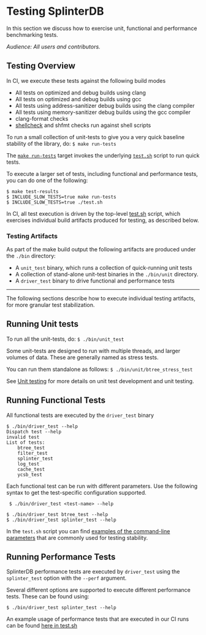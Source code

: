 # Testing SplinterDB

In this section we discuss how to exercise unit, functional
and performance benchmarking tests.

_Audience: All users and contributors._


## Testing Overview
In CI, we execute these tests against the following build modes
- All tests on optimized and debug builds using clang
- All tests on optimized and debug builds using gcc
- All tests using address-sanitizer debug builds using the clang compiler
- All tests using memory-sanitizer debug builds using the gcc compiler
- clang-format checks
- [shellcheck](https://www.shellcheck.net) and shfmt checks run against shell scripts

To run a small collection of unit-tests to give you a very quick
baseline stability of the library, do: `$ make run-tests`

The [`make run-tests`](https://github.com/vmware/splinterdb/blob/main/Makefile#:~:text=run%2Dtests) target invokes the
underlying [`test.sh`](https://github.com/vmware/splinterdb/blob/main/test.sh) script to run quick tests.

To execute a larger set of tests, including functional and performance tests,
you can do one of the following:

```shell
$ make test-results
$ INCLUDE_SLOW_TESTS=true make run-tests
$ INCLUDE_SLOW_TESTS=true ./test.sh
```

In CI, all test execution is driven by the top-level [test.sh](https://github.com/vmware/splinterdb/blob/main/test.sh)
script, which exercises individual build artifacts produced for testing, as
described below.

### Testing Artifacts

As part of the make build output the following artifacts are produced under
the `./bin` directory:
- A `unit_test` binary, which runs a collection of quick-running unit tests
- A collection of stand-alone unit-test binaries in the `./bin/unit` directory.
- A `driver_test` binary to drive functional and performance tests

-----
The following sections describe how to execute individual testing artifacts,
for more granular test stabilization.

## Running Unit tests

To run all the unit-tests, do:  `$ ./bin/unit_test`

Some unit-tests are designed to run with multiple threads, and larger
volumes of data. These are generally named as stress tests.

You can run them standalone as follows: `$ ./bin/unit/btree_stress_test`

See [Unit testing](https://github.com/vmware/splinterdb/blob/main/docs/unit-testing.md)
for more details on unit test development and unit testing.


## Running Functional Tests

All functional tests are executed by the `driver_test` binary

```shell
$ ./bin/driver_test --help
Dispatch test --help
invalid test
List of tests:
	btree_test
	filter_test
	splinter_test
	log_test
	cache_test
	ycsb_test
```

Each functional test can be run with different parameters.
Use the following syntax to get the test-specific configuration supported.

` $ ./bin/driver_test <test-name> --help`

```shell
$ ./bin/driver_test btree_test --help
$ ./bin/driver_test splinter_test --help
```

In the `test.sh` script you can find
[examples of the command-line parameters](../test.sh#:~:text=driver%5Ftest%20splinter%5Ftest%20%2D%2Dfunctionality%201000000)
that are commonly used for testing stability.

## Running Performance Tests

SplinterDB performance tests are executed by `driver_test` using the `splinter_test`
option with the `--perf` argument.

Several different options are supported to execute different performance tests.
These can be found using:

 ```$ ./bin/driver_test splinter_test --help```

 An example usage of performance tests that are executed in our CI runs can be found
 [here in test.sh](https://github.com/vmware/splinterdb/blob/main/test.sh#:~:text=%2D%2Dperf%20%2D%2Dmax%2Dasync%2Dinflight)

